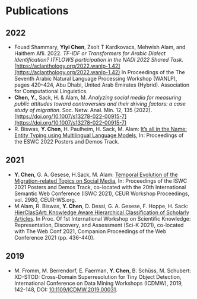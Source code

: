 # Publications 

## 2022
* Fouad Shammary, __Yiyi Chen__, Zsolt T Kardkovacs, Mehwish Alam, and Haithem Afli. 2022. _TF-IDF or Transformers for Arabic Dialect Identification? ITFLOWS participation in the NADI 2022 Shared Task._ [https://aclanthology.org/2022.wanlp-1.42](https://aclanthology.org/2022.wanlp-1.42) In Proceedings of the The Seventh Arabic Natural Language Processing Workshop (WANLP), pages 420–424, Abu Dhabi, United Arab Emirates (Hybrid). Association for Computational Linguistics.
* __Chen, Y.__, Sack, H. & Alam, M. _Analyzing social media for measuring public attitudes toward controversies and their driving factors: a case study of migration_. Soc. Netw. Anal. Min. 12, 135 (2022). [https://doi.org/10.1007/s13278-022-00915-7](https://doi.org/10.1007/s13278-022-00915-7)
* R. Biswas, __Y. Chen__, H. Paulheim, H. Sack, M. Alam: [It’s all in the Name: Entity Typing using Multilingual Language Models](https://2022.eswc-conferences.org/wp-content/uploads/2022/05/pd_Biswas_et_al_paper_233.pdf), In: Proceedings of the ESWC 2022 Posters and Demos Track.

## 2021

* __Y. Chen__, G. A. Gesese, H.Sack, M. Alam: [Temporal Evolution of the Migration-related Topics on Social Media](http://ceur-ws.org/Vol-2980/paper375.pdf), In: Proceedings of the ISWC 2021 Posters and Demos Track, co-located with the 20th International Semantic Web Conference (ISWC 2021), CEUR Workshop Proceedings, vol. 2980, CEUR-WS.org.
* M.Alam, R. Biswas, __Y. Chen__, D. Dessi, G. A. Gesese, F. Hoppe, H. Sack: [HierClasSArt: Knowledge Aware Hierarchical Classification of Scholarly Articles](https://dl.acm.org/doi/10.1145/3442442.3451365). In Proc. Of 1st International Workshop on Scientific Knowledge: Representation, Discovery, and Assessment (Sci-K 2021), co-located with The Web Conf 2021, Companion Proceedings of the Web Conference 2021 (pp. 436-440).

## 2019

* M. Fromm, M. Berrendorf, E. Faerman, __Y. Chen__, B. Schüss, M. Schubert: XD-STOD: Cross-Domain Superresolution for Tiny Object Detection, International Conference on Data Mining Workshops (ICDMW), 2019, 142-148, DOI: [10.1109/ICDMW.2019.00031](https://ieeexplore.ieee.org/document/8955582).
